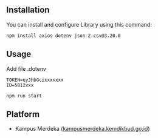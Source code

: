 ## Installation

You can install and configure Library using this command:

```shell
npm install axios dotenv json-2-csv@3.20.0
```

## Usage

Add file .dotenv
```shell
TOKEN=eyJhbGcixxxxxxx
ID=5812xxx
```


```shell
npm run start
```

## Platform

* Kampus Merdeka ([kampusmerdeka.kemdikbud.go.id](https://kampusmerdeka.kemdikbud.go.id/))